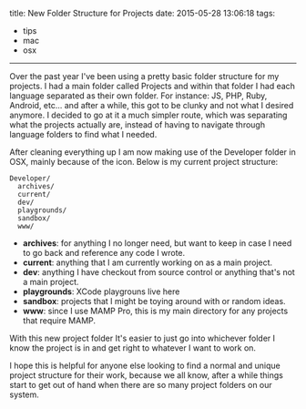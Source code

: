 title: New Folder Structure for Projects
date: 2015-05-28 13:06:18
tags:
- tips
- mac
- osx
---
Over the past year I've been using a pretty basic folder structure for my projects. I had a main folder called Projects and within that folder I had each language separated as their own folder. For instance: JS, PHP, Ruby, Android, etc... and after a while, this got to be clunky and not what I desired anymore. I decided to go at it a much simpler route, which was separating what the projects actually are, instead of having to navigate through language folders to find what I needed.

After cleaning everything up I am now making use of the Developer folder in OSX, mainly because of the icon. Below is my current project structure:

```
Developer/
  archives/
  current/
  dev/
  playgrounds/
  sandbox/
  www/
```

- **archives**: for anything I no longer need, but want to keep in case I need to go back and reference any code I wrote.
- **current**: anything that I am currently working on as a main project.
- **dev**: anything I have checkout from source control or anything that's not a main project.
- **playgrounds**: XCode playgrouns live here
- **sandbox**: projects that I might be toying around with or random ideas.
- **www**: since I use MAMP Pro, this is my main directory for any projects that require MAMP.

With this new project folder It's easier to just go into whichever folder I know the project is in and get right to whatever I want to work on.

I hope this is helpful for anyone else looking to find a normal and unique project structure for their work, because we all know, after a while things start to get out of hand when there are so many project folders on our system. 